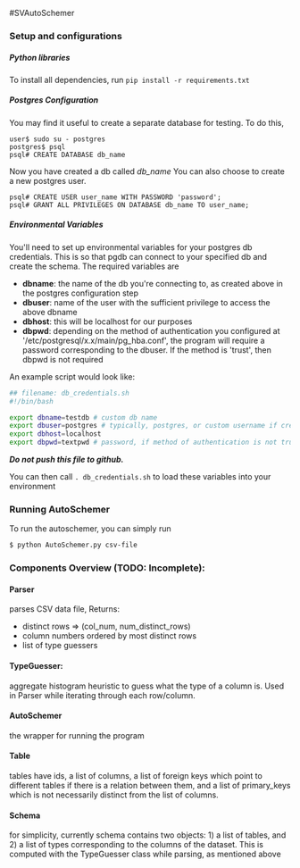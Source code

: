 #SVAutoSchemer

### Setup and configurations
##### Python libraries
To install all dependencies, run
`pip install -r requirements.txt`
##### Postgres Configuration
You may find it useful to create a separate database for testing. To do this, 
```shell
user$ sudo su - postgres
postgres$ psql
psql# CREATE DATABASE db_name
```
Now you have created a db called _db_name_
You can also choose to create a new postgres user.
``` shell
psql# CREATE USER user_name WITH PASSWORD 'password';
psql# GRANT ALL PRIVILEGES ON DATABASE db_name TO user_name;
```

##### Environmental Variables
You'll need to set up environmental variables for your postgres db credentials. This is so that pgdb can connect to your specified db and create the schema. The required variables are 
* **dbname**: the name of the db you're connecting to, as created above in the postgres configuration step
* **dbuser**: name of the user with the sufficient privilege to access the above dbname
* **dbhost**: this will be localhost for our purposes
* **dbpwd**: depending on the method of authentication you configured at '/etc/postgresql/x.x/main/pg_hba.conf', the program will require a password corresponding to the dbuser. If the method is 'trust', then dbpwd is not required

An example script would look like:

```bash
## filename: db_credentials.sh
#!/bin/bash

export dbname=testdb # custom db name
export dbuser=postgres # typically, postgres, or custom username if created
export dbhost=localhost
export dbpwd=textpwd # password, if method of authentication is not trust, then need to pass in password too

```
**_Do not push this file to github._**

You can then call `. db_credentials.sh` to load these variables into your environment
### Running AutoSchemer
To run the autoschemer, you can simply run 
```bash
$ python AutoSchemer.py csv-file
```



### Components Overview (TODO: Incomplete):
#### Parser
parses CSV data file, Returns:
* distinct rows => (col_num, num_distinct_rows)
* column numbers ordered by most distinct rows
* list of type guessers

#### TypeGuesser:
aggregate histogram heuristic to guess what the type of a column is. Used in Parser while iterating through each row/column.


#### AutoSchemer
the wrapper for running the program

#### Table
tables have ids, a list of columns, a list of foreign keys which point to different tables if there is a relation between them, and a list of primary_keys which is not necessarily distinct from the list of columns.

#### Schema
for simplicity, currently schema contains two objects: 1) a list of tables, and 2) a list of types corresponding to the columns of the dataset. This is computed with the TypeGuesser class while parsing, as mentioned above

